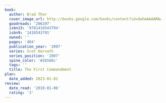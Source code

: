 ```yaml
---
book:
  author: Brad Thor
  cover_image_url: http://books.google.com/books/content?id=dwhmAAAAMAAJ&printsec=frontcover&img=1&zoom=1&source=gbs_api
  goodreads: '206197'
  isbn13: '9781416543794'
  isbn9: '1416543791'
  owned: ''
  pages: '404'
  publication_year: '2007'
  series: Scot Harvath
  series_position: '2007'
  spine_color: '#2b568c'
  tags: ''
  title: The First Commandment
plan:
  date_added: 2023-01-01
review:
  date_read: '2010-01-06'
  rating: '3'
---
```


